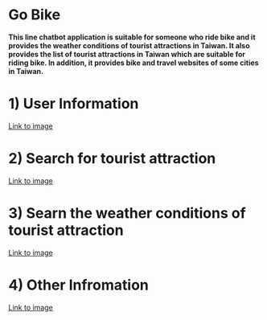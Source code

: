 # Go Bike
**This line chatbot application is suitable for someone who ride bike and it provides the weather conditions of tourist attractions in Taiwan. It also provides the list of tourist attractions in Taiwan which are suitable for riding bike. In addition, it provides bike and travel websites of some cities in Taiwan.**


# 1) User Information
[Link to image](https://i.imgur.com/EsYZIdY.png)

# 2) Search for tourist attraction 
[Link to image](https://i.imgur.com/is1sDm9.png)

# 3) Searn the weather conditions of tourist attraction 
[Link to image](https://i.imgur.com/JQgQFqz.png)

# 4) Other Infromation
[Link to image](https://i.imgur.com/Wsgdxk8.png)


